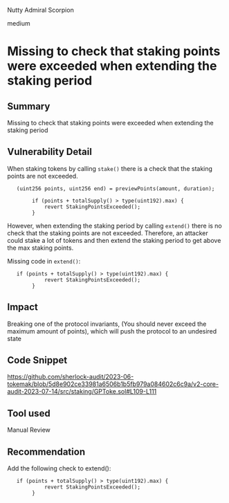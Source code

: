 Nutty Admiral Scorpion

medium

# Missing to check that staking points were exceeded when extending the staking period
## Summary
Missing to check that staking points were exceeded when extending the staking period

## Vulnerability Detail
When staking tokens by calling `stake()` there is a check that the staking points are not exceeded. 

```solidity
   (uint256 points, uint256 end) = previewPoints(amount, duration);

        if (points + totalSupply() > type(uint192).max) {
            revert StakingPointsExceeded();
        }
```
However, when extending the staking period by calling `extend()` there is no check that the staking points are not exceeded. Therefore, an attacker could stake a lot of tokens and then extend the staking period to get above the max staking points.

Missing code in `extend()`:
```solidity
   if (points + totalSupply() > type(uint192).max) {
            revert StakingPointsExceeded();
        }
```

## Impact
Breaking one of the protocol invariants, (You should never exceed the maximum amount of points), which will push the protocol to an undesired state

## Code Snippet
https://github.com/sherlock-audit/2023-06-tokemak/blob/5d8e902ce33981a6506b1b5fb979a084602c6c9a/v2-core-audit-2023-07-14/src/staking/GPToke.sol#L109-L111
## Tool used

Manual Review

## Recommendation

Add the following check to extend():

```solidity
   if (points + totalSupply() > type(uint192).max) {
            revert StakingPointsExceeded();
        }
```

